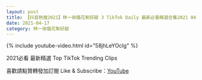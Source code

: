 ```yaml
---
layout: post
title: 【抖音熱搜2021】林一徐璐花絮好甜 3 TikTok Daily 最新必看精選合集2021 04 17
date: 2021-04-17
category: 林一徐璐花絮好甜
---
```


{% include youtube-video.html id="58jhLeYOcIg" %}

2021必看 最新精選 Top TikTok Trending Clips

喜歡請點贊轉發加訂閱 Like & Subscribe：[YouTube](https://www.youtube.com/channel/UCAoR7VcanIPd04uEq_GIylA/videos)

